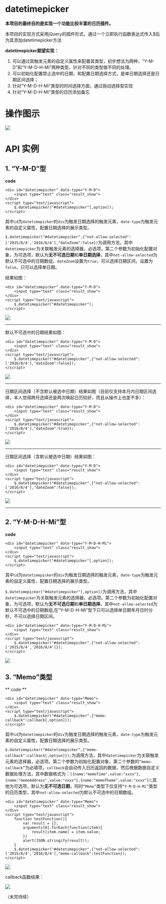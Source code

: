 # datetimepicker

**本项目的最终目的是实现一个功能比较丰富的日历插件。**

本项目的实现方式采用jQuery的插件形式，通过一个立即执行函数表达式传入$后为其添加datetimepicker方法

**datetimepicker期望实现：**

1. 可以通过其触发元素的自定义属性来配置其类型，初步想法为两种，“Y-M-D”和“Y-M-D-H-Mi”两种类型，针对不同的类型做不同的处理。
2. 可以初始化配置禁止选中的日期，和配置日期选择方式，是单日期选择还是日期区间选择；
3. 针对“Y-M-D-H-Mi”类型的时间选择方面，通过拖动选择型实现
4. 针对“Y-M-D-H-Mi”类型的日历添加备忘

# 操作图示 #

![](http://i.imgur.com/iZHUPCz.png)

# API 实例 #

## 1. “Y-M-D”型 ##

**code**

    <div id="datetimepicker" date-type="Y-M-D">
		<input type="text" class="result_show">
	</div>
    <script type="text/javascript">
    	$.datetimepicker("#datetimepicker"[,option]);
    </script>

其中`id`为`datetimepicker`的`div`为触发日期选择的触发元素，`date-type`为触发元素的自定义属性，配置日期选择的展示类型。

`$.datetimepicker("#datetimepicker",{"not-allow-selected":['2015/8/4','2016/8/4'],"dateZoom":false})`为调用方法，其中`datetimepicker`为关联触发元素的选择器，必选项。第二个参数为初始化配置对象，为可选项，默认为**无不可选日期**和**单日期选择**，其中`not-allow-selected`为默认不可选中的日期数组，`dateZoom`设置为`true`，可以选择日期区间，设置为`false`，只可以选择单日期。

结果如图：

    <div id="datetimepicker" date-type="Y-M-D">
		<input type="text" class="result_show">
	</div>
    <script type="text/javascript">
    	$.datetimepicker("#datetimepicker");
    </script>

![](http://i.imgur.com/gaLbsbl.png)


----------


默认不可选中的日期结果如图：

	<div id="datetimepicker" date-type="Y-M-D">
		<input type="text" class="result_show">
	</div>
	<script type="text/javascript">
		$.datetimepicker("#datetimepicker",{"not-allow-selected":['2016/8/4'],"dateZoom":false});
	</script>

![](http://i.imgur.com/Ceje0Pf.png)


----------


日期区间选择（不含默认被选中日期）结果如图（目前仅支持本月内日期区间选择，本人觉得跨月选择还是两次唤起日历较好，而且从操作上也差不多）：

	<div id="datetimepicker" date-type="Y-M-D">
		<input type="text" class="result_show">
	</div>
	<script type="text/javascript">
		$.datetimepicker("#datetimepicker",{"not-allow-selected":['2016/8/4'],"dateZoom":true});
	</script>

![](http://i.imgur.com/7cNavZs.png)


----------


日期区间选择（含默认被选中日期）结果如图：

	<div id="datetimepicker" date-type="Y-M-D">
		<input type="text" class="result_show">
	</div>
	<script type="text/javascript">
		$.datetimepicker("#datetimepicker",{"not-allow-selected":['2016/8/4'],"dateZoom":false});
	</script>

![](http://i.imgur.com/P1FZtYd.png)


----------

## 2. “Y-M-D-H-Mi”型 ##

**code**

    <div id="datetimepicker" date-type="Y-M-D-H-Mi">
		<input type="text" class="result_show">
	</div>
    <script type="text/javascript">
    	$.datetimepicker("#datetimepicker"[,option]);
    </script>

其中`id`为`datetimepicker`的`div`为触发日期选择的触发元素，`date-type`为触发元素的自定义属性，配置日期选择的展示类型。

`$.datetimepicker("#datetimepicker"[,option])`为调用方法，其中`datetimepicker`为关联触发元素的选择器，必选项。第二个参数为初始化配置对象，为可选项，默认为**无不可选日期**和**单日期选择**，其中`not-allow-selected`为默认不可选中的日期数组,在“Y-M-D-H-Mi”型下只可以选择单日期年月日时分秒，不可以选择日期区间。

    <div id="datetimepicker" date-type="Y-M-D-H-Mi">
		<input type="text" class="result_show">
	</div>
    <script type="text/javascript">
    	$.datetimepicker("#datetimepicker",{"not-allow-selected":['2015/8/4','2016/8/4']});
    </script>

![](http://i.imgur.com/aqC4Vkd.png)

## 3. “Memo”类型 ##

** code **

    <div id="datetimepicker" date-type="Memo">
		<input type="text" class="result_show">
	</div>
    <script type="text/javascript">
    	$.datetimepicker("#datetimepicker",{"memo-callback":callback[,option]});
    </script>

其中`id`为`datetimepicker`的`div`为触发日期选择的触发元素，`date-type`为触发元素的自定义属性，配置日期选择的展示类型。

`$.datetimepicker("#datetimepicker",{"memo-callback":callback[,option]});`为调用方法，其中`datetimepicker`为关联触发元素的选择器，必选项。第二个参数为初始化配置对象，第二个参数的`“memo-callback”`为必填项，`callback`会自动传入日历返回的数据，然后根据数据自定义数据处理方法，其中数据格式为：`[{name:"memoTime",value:"xxxx"},{name:"memoAddress",value:"xxxx"},{name:"memoTheme",value:"xxxx"}]`;其他为可选项，默认为**无不可选日期**，同时`“Memo”`类型下仅支持`“Y-M-D-H-Mi”`类型的日历类型，其中`not-allow-selected`为默认不可选中的日期数组。

    <div id="datetimepicker" date-type="Memo">
		<input type="text" class="result_show">
	</div>
    <script type="text/javascript">
    	function testFunction(){
    		var result = {};
    		arguments[0].forEach(function(item){
    			result[item.name] = item.value;
    		})
    		alert(JSON.stringify(result));
    	}
    	$.datetimepicker("#datetimepicker",{"not-allow-selected":['2015/8/4','2016/8/4'],"memo-callback":testFunction});
    </script>

![](http://i.imgur.com/2y4FA9U.png)

callback函数结果：

![](http://i.imgur.com/FNri4md.png)


（未完待续）
